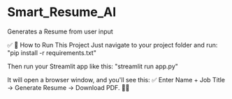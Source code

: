 # Smart_Resume_AI
Generates a Resume from user input

✅ 📂 How to Run This Project
Just navigate to your project folder and run:
"pip install -r requirements.txt"

Then run your Streamlit app like this:
"streamlit run app.py"

It will open a browser window, and you'll see this:
✅ Enter Name + Job Title → Generate Resume → Download PDF. 🚀🔥
